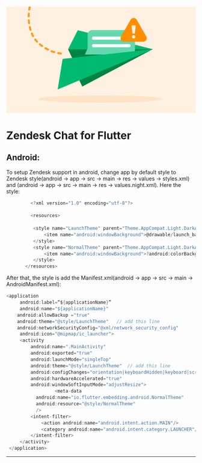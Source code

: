 ![Logo](https://github.com/sudheer11002/Zendesk_Pkg/blob/main/message.jpeg)


# Zendesk Chat for Flutter

## Android:

 To setup Zendesk support in android, change app by default style to Zendesk style(android -> app -> src -> main ->  res -> values -> styles.xml)
 and (android -> app -> src -> main -> res -> values.night.xml). Here the style:
 

```dart
         <?xml version="1.0" encoding="utf-8"?>

         <resources>

          <style name="LaunchTheme" parent="Theme.AppCompat.Light.DarkActionBar">
              <item name="android:windowBackground">@drawable/launch_background</item>
          </style>
          <style name="NormalTheme" parent="Theme.AppCompat.Light.DarkActionBar">
              <item name="android:windowBackground">?android:colorBackground</item>
          </style>
       </resources>

```
After that, the style is add the Manifest.xml(android -> app -> src -> main -> AndroidManifest.xml):

```dart
<application
     android:label=“${applicationName}”
     android:name="${applicationName}"
    android:allowBackup ="true"
    android:theme="@style/LaunchTheme"   // add this line 
    android:networkSecurityConfig="@xml/network_security_config"
     android:icon="@mipmap/ic_launcher">
     <activity
         android:name=".MainActivity"
         android:exported="true"
         android:launchMode="singleTop"
         android:theme="@style/LaunchTheme"  // add this line 
         android:configChanges="orientation|keyboardHidden|keyboard|screenSize|smallestScreenSize|locale|layoutDirection|fontScale|screenLayout|density|uiMode"
         android:hardwareAccelerated="true"
         android:windowSoftInputMode="adjustResize">
                  <meta-data
           android:name="io.flutter.embedding.android.NormalTheme"
           android:resource="@style/NormalTheme"
           />
         <intent-filter>
             <action android:name="android.intent.action.MAIN"/>
             <category android:name="android.intent.category.LAUNCHER"/>
         </intent-filter>
     </activity>
 </application>
```
<hr style="border:1px  grey">










